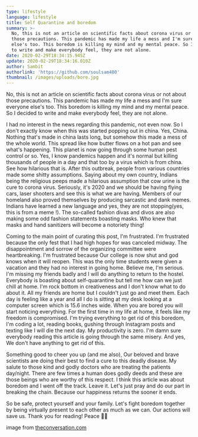 ```yaml
---
type: lifestyle
language: lifestyle
title: Self Quarantine and boredom
summary: >-
  No, this is not an article on scientific facts about corona virus or not about
  those precautions. This pandemic has made my life a mess and I'm sure everyone
  else's too. This boredom is killing my mind and my mental peace. So I decided
  to write and make everybody feel, they are not alone.
date: 2020-02-29T18:34:15.945Z
update: 2020-02-29T18:34:16.010Z
author: Sambit
authorlink: 'https://github.com/soulsam480'
thumbnail: /images/uploads/bore.jpg
---
```

No, this is not an article on scientific facts about corona virus or not about those precautions. This pandemic has made my life a mess and I'm sure everyone else's too. This boredom is killing my mind and my mental peace. So I decided to write and make everybody feel, they are not alone.

I had no interest in the news regarding this pandemic, not even now. So I don't exactly know when this was started popping out in china. Yes, China. Nothing that's made in china lasts long, but somehow this made a mess of the whole world. This spread like how butter flows on a hot pan and see what's happening. This planet is now going through some human pest control or so. Yes, I know pandemics happen and it's normal but killing thousands of people in a day and that too by a virus which is from china. See how hilarious that is. After this outbreak, people from various countries made some shitty assumptions. Saying about my own country, Indians being the religious peeps made a hilarious assumption that cow urine is the cure to corona virus. Seriously, it's 2020 and we should be having flying cars, laser shooters and see this is what we are having. Members of our homeland also proved themselves by producing sarcastic and dank memes. Indians have learned a new language and yes, they are not stopping(yes, this is from a meme !). The so-called fashion divas and divos are also making some odd fashion statements boasting masks. Who knew that masks and hand sanitizers will become a notoriety thing! 

Coming to the main point of curating this post, I'm frustrated. I'm frustrated because the only fest that I had high hopes for was canceled midway. The disappointment and sorrow of the organizing committee were heartbreaking. I'm frustrated because Our college is now shut and god knows when it will reopen. This was the only time students were given a vacation and they had no interest in going home. Believe me, I'm serious. I'm missing my friends badly and I will do anything to return to the hostel. Everybody is boasting about self-quarantine but tell me how can we just chill at home. I'm rock bottom in creativeness and I don't know what to do about it. All my friends are home but I couldn't just go and meet them. Each day is feeling like a year and all I do is sitting at my desk looking at a computer screen which is 15.6 inches wide. When you are bored you will start noticing everything. For the first time in my life at home, it feels like my freedom is compromised. I'm trying everything to get rid of this boredom, I'm coding a lot, reading books, gushing through Instagram posts and texting like I will die the next day. My productivity is zero. I'm damn sure everybody reading this article is going through the same misery. And yes, We don't have anything to get rid of this. 

Something good to cheer you up (and me also), Our beloved and brave scientists are doing their best to find a cure to this deadly disease. My salute to those kind and godly doctors who are treating the patients day/night. There are few times a human does godly deeds and these are those beings who are worthy of this respect. I think this article was about boredom and I went off the track. Leave it. Let's just pray and do our part in breaking the chain. Because our happiness returns the sooner it ends.

So be safe, protect yourself and your family. Let's fight boredom together by being virtually present to each other as much as we can. Our actions will save us. Thank you for reading! Peace 🤘🤘

image from [](https://vocal.media/)[theconversation.com](http://theconversation.com/)